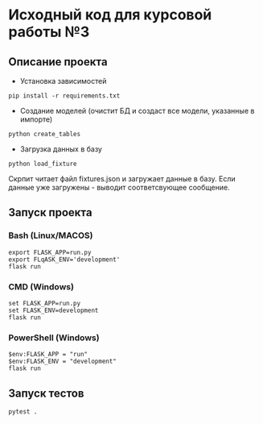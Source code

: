 # Исходный код для курсовой работы №3

## Описание проекта
- Установка зависимостей
```shell
pip install -r requirements.txt
```

- Создание моделей (очистит БД и создаст все модели, указанные в импорте)
```shell
python create_tables
```

- Загрузка данных в базу
```shell
python load_fixture
```
Скрпит читает файл fixtures.json и загружает данные в базу. Если данные уже загружены - выводит соответсвующее сообщение. 

## Запуск проекта

### Bash (Linux/MACOS)
```shell
export FLASK_APP=run.py
export FLqASK_ENV='development'
flask run
```

### CMD (Windows)
```shell
set FLASK_APP=run.py
set FLASK_ENV=development
flask run
```

### PowerShell (Windows)
```shell
$env:FLASK_APP = "run"
$env:FLASK_ENV = "development"
flask run
```

## Запуск тестов
```shell
pytest .
```

